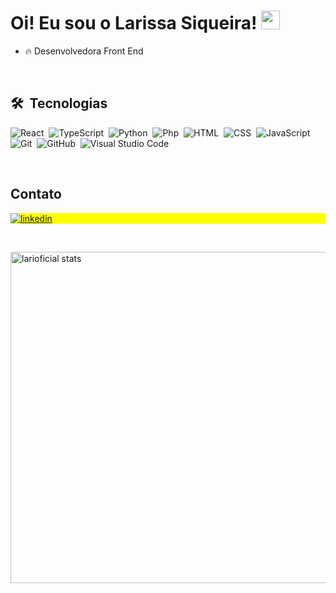 <h1 align="left">Oi! Eu sou o Larissa Siqueira! <img src="https://raw.githubusercontent.com/kaueMarques/kaueMarques/master/hi.gif" height="30px"></h1>

- 🔥 Desenvolvedora Front End
<br>

## 🛠 &nbsp;Tecnologias


![React](https://img.shields.io/badge/-React-05122A?style=flat&logo=react)&nbsp;
![TypeScript](https://img.shields.io/badge/-TypeScript-05122A?style=flat&logo=typescript)&nbsp;
![Python](https://img.shields.io/badge/-Python-05122A?style=flat&logo=python)&nbsp;
![Php](https://img.shields.io/badge/-Php-05122A?style=flat&logo=php)&nbsp;
![HTML](https://img.shields.io/badge/-HTML-05122A?style=flat&logo=HTML5)&nbsp;
![CSS](https://img.shields.io/badge/-CSS-05122A?style=flat&logo=CSS3&logoColor=1572B6)&nbsp;
![JavaScript](https://img.shields.io/badge/-JavaScript-05122A?style=flat&logo=javascript)&nbsp;
![Git](https://img.shields.io/badge/-Git-05122A?style=flat&logo=git)&nbsp;
![GitHub](https://img.shields.io/badge/-GitHub-05122A?style=flat&logo=github)&nbsp;
![Visual Studio Code](https://img.shields.io/badge/-Visual%20Studio%20Code-05122A?style=flat&logo=visual-studio-code&logoColor=007ACC)&nbsp;


<br>

## Contato

<p align="left" style="background:yellow">
<a href="https://www.linkedin.com/in/larissa-siqueira-437467228/">
  <img align="center" src="https://img.shields.io/badge/-Linkedin-05122A?style=flat&logo=linkedin" alt="linkedin"/>
</a>
</p>
<br>


<p align="left">
<img width="530em" src="https://github-readme-stats.vercel.app/api?username=larioficial&show_icons=true&theme=vision-friendly-dark" alt="larioficial stats"/>
</p>
